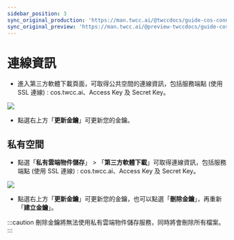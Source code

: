 ```yaml
---
sidebar_position: 3
sync_original_production: 'https://man.twcc.ai/@twccdocs/guide-cos-connect-info-zh' 
sync_original_preview: 'https://man.twcc.ai/@preview-twccdocs/guide-cos-connect-info-zh'
---
```


# 連線資訊

- 進入第三方軟體下載頁面，可取得公共空間的連線資訊，包括服務端點 (使用 SSL 連線) : cos.twcc.ai、Access Key 及 Secret Key。


![](https://cos.twcc.ai/SYS-MANUAL/uploads/upload_5feae154bc0bada466f8bb5fd157e877.png)

- 點選右上方「**更新金鑰**」可更新您的金鑰。


## 私有空間

- 點選「**私有雲端物件儲存**」 > 「**第三方軟體下載**」可取得連線資訊，包括服務端點 (使用 SSL 連線) : cos.twcc.ai、Access Key 及 Secret Key。

![](https://cos.twcc.ai/SYS-MANUAL/uploads/upload_14ad10959fb04da6e3dab216e992d99e.png)

- 點選右上方「**更新金鑰**」可更新您的金鑰，也可以點選「**刪除金鑰**」，再重新「**建立金鑰**」。

:::caution
刪除金鑰將無法使用私有雲端物件儲存服務，同時將會刪除所有檔案。
:::
